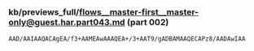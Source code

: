 ### kb/previews_full/flows__master-first__master-only@guest.har.part043.md (part 002)

```md
AAD/AAIAAQACAgEA/f3+AAMEAwAAAQEA+/3+AAT9/gADBAMAAQECAPz8/AADAwIAA
```

```
